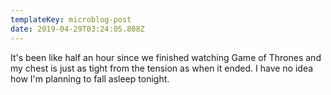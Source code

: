 ```yaml
---
templateKey: microblog-post
date: 2019-04-29T03:24:05.808Z
---
```


It's been like half an hour since we finished watching Game of Thrones and my chest is just as tight from the tension as when it ended. I have no idea how I'm planning to fall asleep tonight.
